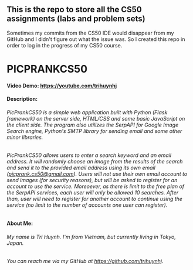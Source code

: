 ## This is the repo to store all the CS50 assignments (labs and problem sets)
Sometimes my commits from the CS50 IDE would disappear from my GitHub and I didn't figure out what the issue was. So I created this repo in order to log in the progress of my CS50 course.

# PICPRANKCS50
#### Video Demo:  <https://youtube.com/trihuynhj>
#### Description:
###### PicPrankCS50 is a simple web application built with Python (Flask framework) on the server side, HTML/CSS and some basic JavaScript on the client side. The program also utilizes the SerpAPI for Google Image Search engine, Python's SMTP library for sending email and some other minor libraries.
###### PicPrankCS50 allows users to enter a search keyword and an email address. It will randomly choose an image from the results of the search and send it to the provided email address using its own email (picprank.cs50@gmail.com). Users will not use their own email account to send images (for security reasons), but will be asked to register for an account to use the service. Moreoever, as there is limit to the free plan of the SerpAPI services, each user will only be allowed 10 searches. After than, user will need to register for another account to continue using the service (no limit to the number of accounts one user can register).
#### About Me:
###### My name is Tri Huynh. I'm from Vietnam, but currently living in Tokyo, Japan.
###### You can reach me via my GitHub at <https://github.com/trihuynhj>.